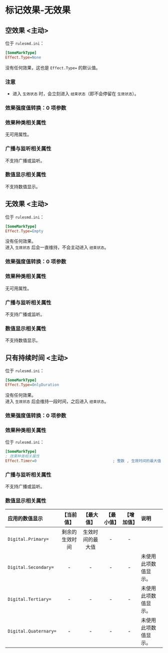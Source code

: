 # 标记效果-无效果

## 空效果 <主动>

位于 `rulesmd.ini`：

```ini
[SomeMarkType]
Effect.Type=None
```

没有任何效果，这也是 `Effect.Type=` 的默认值。 

### 注意

* 进入 `生效状态` 时，会立刻进入 `结束状态`（即不会停留在 `生效状态`）。

### 效果强度值转换：0 项参数

### 效果种类相关属性

无可用属性。

### 广播与监听相关属性

不支持广播或监听。

### 数值显示相关属性

不支持数值显示。



## 无效果 <主动>

位于 `rulesmd.ini`：

```ini
[SomeMarkType]
Effect.Type=Empty
```

没有任何效果。  
进入 `生效状态` 后会一直维持，不会主动进入 `结束状态`。

### 效果强度值转换：0 项参数

### 效果种类相关属性

无可用属性。

### 广播与监听相关属性

不支持广播或监听。

### 数值显示相关属性

不支持数值显示。



## 只有持续时间 <主动>

位于 `rulesmd.ini`：

```ini
[SomeMarkType]
Effect.Type=OnlyDuration
```

没有任何效果。  
进入 `生效状态` 后会维持一段时间，之后进入 `结束状态`。

### 效果强度值转换：0 项参数

### 效果种类相关属性

位于 `rulesmd.ini`：

```ini
[SomeMarkType]
; 效果种类相关属性
Effect.Timer=0                                  ; 整数 , 生效时间的最大值 , 超过时间限制会立刻进入结束状态 , 0 = 无限 , 小于 0 按 0 算 , 默认值是 0 , 单位 : 帧
```

### 广播与监听相关属性

不支持广播或监听。

### 数值显示相关属性

|应用的数值显示|【当前值】|【最大值】|【最小值】|【增加值】|说明|
|:-|:-:|:-:|:-:|:-:|:-|
|`Digital.Primary=`|剩余的生效时间|生效时间的最大值|-|-||
|`Digital.Secondary=`|-|-|-|-|未使用此项数值显示。|
|`Digital.Tertiary=`|-|-|-|-|未使用此项数值显示。|
|`Digital.Quaternary=`|-|-|-|-|未使用此项数值显示。|